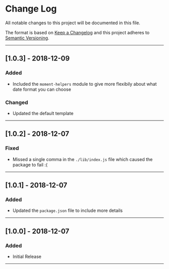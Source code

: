 # Change Log
All notable changes to this project will be documented in this file.

The format is based on [Keep a Changelog](http://keepachangelog.com/)
and this project adheres to [Semantic Versioning](http://semver.org/).

-----------------------------------------------------------------------

## [1.0.3] - 2018-12-09
### Added
- Included the `moment-helpers` module to give more flexibily about what date format you can choose
### Changed
- Updated the default template

-----------------------------------------------------------------------

## [1.0.2] - 2018-12-07
### Fixed
- Missed a single comma in the `./lib/index.js` file which caused the package to fail :( 

-----------------------------------------------------------------------

## [1.0.1] - 2018-12-07
### Added
- Updated the `package.json` file to include more details

-----------------------------------------------------------------------

## [1.0.0] - 2018-12-07
### Added
- Initial Release

-----------------------------------------------------------------------
